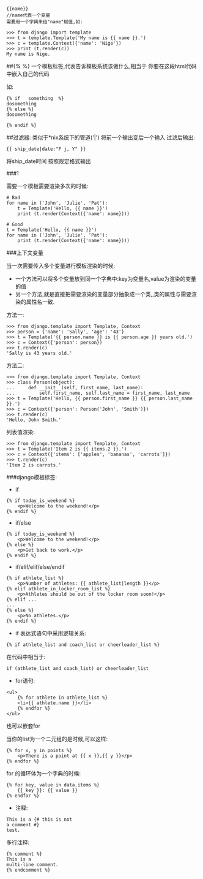 

```
{{name}}
//name代表一个变量
需要用一个字典来给"name"赋值,如:

>>> from django import template
>>> t = template.Template('My name is {{ name }}.')
>>> c = template.Context({'name': 'Nige'})
>>> print (t.render(c))
My name is Nige.
```

##{% %}
一个模板标签,代表告诉模板系统该做什么,相当于 你要在这段html代码中嵌入自己的代码


如:

```
{% if   something  %}
dosomething
{% else %}
dosomething

{% endif %}
```

##过滤器:
类似于*nix系统下的管道('|')
将前一个输出变后一个输入 过滤后输出:

```
{{ ship_date|date:"F j, Y" }}
```
将ship_date时间 按照规定格式输出





###1

需要一个模板需要渲染多次的时候:

```
# Bad
for name in ('John', 'Julie', 'Pat'):
    t = Template('Hello, {{ name }}')
    print (t.render(Context({'name': name})))

# Good
t = Template('Hello, {{ name }}')
for name in ('John', 'Julie', 'Pat'):
    print (t.render(Context({'name': name})))

```

###上下文变量

当一次需要传入多个变量进行模板渲染的时候:

 * 一个方法可以将多个变量放到同一个字典中:key为变量名,value为渲染的变量的值
 * 另一个方法,就是直接把需要渲染的变量部分抽象成一个类,,类的属性与需要渲染的属性名一致.
 
 
 方法一:
 
 ```
 >>> from django.template import Template, Context
>>> person = {'name': 'Sally', 'age': '43'}
>>> t = Template('{{ person.name }} is {{ person.age }} years old.')
>>> c = Context({'person': person})
>>> t.render(c)
'Sally is 43 years old.'
 ```
 
 方法二:
 
 ```
 >>> from django.template import Template, Context
>>> class Person(object):
...     def __init__(self, first_name, last_name):
...         self.first_name, self.last_name = first_name, last_name
>>> t = Template('Hello, {{ person.first_name }} {{ person.last_name }}.')
>>> c = Context({'person': Person('John', 'Smith')})
>>> t.render(c)
'Hello, John Smith.'
 ```
 
 列表值渲染:
 
 ```
 >>> from django.template import Template, Context
>>> t = Template('Item 2 is {{ items.2 }}.')
>>> c = Context({'items': ['apples', 'bananas', 'carrots']})
>>> t.render(c)
'Item 2 is carrots.'
 ```
 
 
 
 
 
###django模板标签:

 
* if 

```
{% if today_is_weekend %}
    <p>Welcome to the weekend!</p>
{% endif %}
```

* if/else

```
{% if today_is_weekend %}
    <p>Welcome to the weekend!</p>
{% else %}
    <p>Get back to work.</p>
{% endif %}
```

* if/elif/elif/else/endif

```
{% if athlete_list %}
    <p>Number of athletes: {{ athlete_list|length }}</p>
{% elif athlete_in_locker_room_list %}
    <p>Athletes should be out of the locker room soon!</p>
{% elif ...
...
{% else %}
    <p>No athletes.</p>
{% endif %}
```

* if 表达式语句中采用逻辑关系:

```
{% if athlete_list and coach_list or cheerleader_list %}
```

在代码中相当于:

```
if (athlete_list and coach_list) or cheerleader_list

```

* for语句:

```
<ul>
    {% for athlete in athlete_list %}
    <li>{{ athlete.name }}</li>
    {% endfor %}
</ul>
```

也可以嵌套for

当你的list为一个二元组的是时候,可以这样:

```
{% for x, y in points %}
    <p>There is a point at {{ x }},{{ y }}</p>
{% endfor %}
```

for 的循环体为一个字典的时候:

```
{% for key, value in data.items %}
    {{ key }}: {{ value }}
{% endfor %}
```
* 注释:

```
This is a {# this is not
a comment #}
test.
```

多行注释:

```
{% comment %}
This is a
multi-line comment.
{% endcomment %}
```


